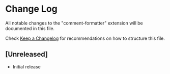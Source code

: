 # Change Log

All notable changes to the "comment-formatter" extension will be documented in this file.

Check [Keep a Changelog](http://keepachangelog.com/) for recommendations on how to structure this file.

## [Unreleased]

- Initial release